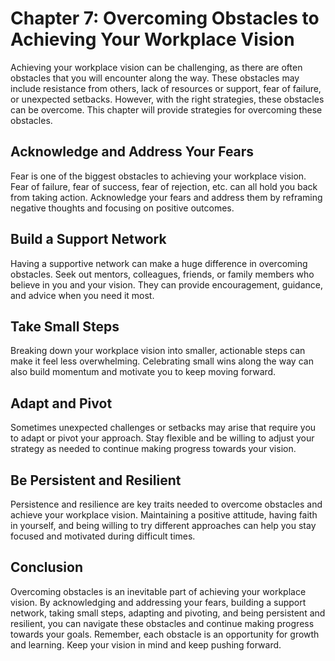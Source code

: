 Chapter 7: Overcoming Obstacles to Achieving Your Workplace Vision
==================================================================

Achieving your workplace vision can be challenging, as there are often obstacles that you will encounter along the way. These obstacles may include resistance from others, lack of resources or support, fear of failure, or unexpected setbacks. However, with the right strategies, these obstacles can be overcome. This chapter will provide strategies for overcoming these obstacles.

Acknowledge and Address Your Fears
----------------------------------

Fear is one of the biggest obstacles to achieving your workplace vision. Fear of failure, fear of success, fear of rejection, etc. can all hold you back from taking action. Acknowledge your fears and address them by reframing negative thoughts and focusing on positive outcomes.

Build a Support Network
-----------------------

Having a supportive network can make a huge difference in overcoming obstacles. Seek out mentors, colleagues, friends, or family members who believe in you and your vision. They can provide encouragement, guidance, and advice when you need it most.

Take Small Steps
----------------

Breaking down your workplace vision into smaller, actionable steps can make it feel less overwhelming. Celebrating small wins along the way can also build momentum and motivate you to keep moving forward.

Adapt and Pivot
---------------

Sometimes unexpected challenges or setbacks may arise that require you to adapt or pivot your approach. Stay flexible and be willing to adjust your strategy as needed to continue making progress towards your vision.

Be Persistent and Resilient
---------------------------

Persistence and resilience are key traits needed to overcome obstacles and achieve your workplace vision. Maintaining a positive attitude, having faith in yourself, and being willing to try different approaches can help you stay focused and motivated during difficult times.

Conclusion
----------

Overcoming obstacles is an inevitable part of achieving your workplace vision. By acknowledging and addressing your fears, building a support network, taking small steps, adapting and pivoting, and being persistent and resilient, you can navigate these obstacles and continue making progress towards your goals. Remember, each obstacle is an opportunity for growth and learning. Keep your vision in mind and keep pushing forward.
